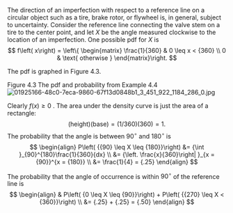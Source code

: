 The direction of an imperfection with respect to a reference line on a circular object such as a tire, brake rotor, or flywheel is, in general, subject to uncertainty. 
Consider the reference line connecting the valve stem on a tire to the center point, and let $X$ be the angle measured clockwise to the location of an imperfection. 
One possible pdf for $X$ is
$$
f\left( x\right) = \left\{ \begin{matrix} \frac{1}{360} & 0 \leq x < {360} \\ 0 & \text{ otherwise } \end{matrix}\right.
$$

The pdf is graphed in Figure 4.3. 

Figure 4.3 
The pdf and probability from Example 4.4
![01925166-48c0-7eca-9860-67f13d0848b1_3_451_922_1184_286_0.jpg](images/01925166-48c0-7eca-9860-67f13d0848b1_3_451_922_1184_286_0.jpg)

Clearly $f\left( x\right) \geq 0$ . 
The area under the density curve is just the area of a rectangle: 
$$(\text{height})(\text{base}) = \left( {1/{360}}\right) \left( {360}\right) = 1 .$$
The probability that the angle is between ${90}^{ \circ }$ and ${180}^{ \circ }$ is
$$
\begin{align}
P\left( {{90} \leq X \leq {180}}\right) &= {\int }_{90}^{180}\frac{1}{360}{dx} \\
&= {\left. \frac{x}{360}\right| }_{x = {90}}^{x = {180}} \\
&= \frac{1}{4} = {.25}
\end{align}
$$

The probability that the angle of occurrence is within ${90}^{ \circ }$ of the reference line is
$$
\begin{align}
&
P\left( {0 \leq X \leq {90}}\right) + P\left( {{270} \leq X < {360}}\right) \\
&= {.25} + {.25} = {.50}
\end{align}
$$